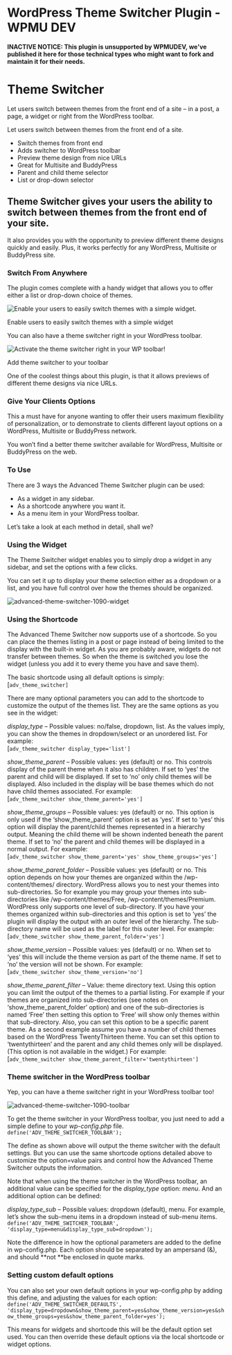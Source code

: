 # WordPress Theme Switcher Plugin - WPMU DEV

**INACTIVE NOTICE: This plugin is unsupported by WPMUDEV, we've published it here for those technical types who might want to fork and maintain it for their needs.**

# Theme Switcher

Let users switch between themes from the front end of a site – in a post, a page, a widget or right from the WordPress toolbar.


Let users switch between themes from the front end of a site.

* Switch themes from front end 
* Adds switcher to WordPress toolbar 
* Preview theme design from nice URLs 
* Great for Multisite and BuddyPress 
* Parent and child theme selector 
* List or drop-down selector 

## Theme Switcher gives your users the ability to switch between themes from the front end of your site.

It also provides you with the opportunity to preview different theme designs quickly and easily. Plus, it works perfectly for any WordPress, Multisite or BuddyPress site.

### Switch From Anywhere

The plugin comes complete with a handy widget that allows you to offer either a list or drop-down choice of themes.

![Enable your users to easily switch themes with a simple widget.][35]

Enable users to easily switch themes with a simple widget

You can also have a theme switcher right in your WordPress toolbar.

![Activate the theme switcher right in your WP toolbar!][36]

Add theme switcher to your toolbar

One of the coolest things about this plugin, is that it allows previews of different theme designs via nice URLs.

### Give Your Clients Options

This a must have for anyone wanting to offer their users maximum flexibility of personalization, or to demonstrate to clients different layout options on a WordPress, Multisite or BuddyPress network.

You won’t find a better theme switcher available for WordPress, Multisite or BuddyPress on the web.

### To Use

There are 3 ways the Advanced Theme Switcher plugin can be used:

* As a widget in any sidebar.
* As a shortcode anywhere you want it.
* As a menu item in your WordPress toolbar.

Let’s take a look at each method in detail, shall we?

### Using the Widget

The Theme Switcher widget enables you to simply drop a widget in any sidebar, and set the options with a few clicks.

You can set it up to display your theme selection either as a dropdown or a list, and you have full control over how the themes should be organized.

![advanced-theme-switcher-1090-widget][35]

### Using the Shortcode

The Advanced Theme Switcher now supports use of a shortcode. So you can place the themes listing in a post or page instead of being limited to the display with the built-in widget. As you are probably aware, widgets do not transfer between themes. So when the theme is switched you lose the widget (unless you add it to every theme you have and save them).

The basic shortcode using all default options is simply:  
[`adv_theme_switcher]`

There are many optional parameters you can add to the shortcode to customize the output of the themes list. They are the same options as you see in the widget:

_display_type_ – Possible values: no/false, dropdown, list. As the values imply, you can show the themes in dropdown/select or an unordered list. For example:  
[`adv_theme_switcher display_type='list']`

_show_theme_parent_ – Possible values: yes (default) or no. This controls display of the parent theme when it also has children. If set to ‘yes’ the parent and child will be displayed. If set to ‘no’ only child themes will be displayed. Also included in the display will be base themes which do not have child themes associated. For example:  
[`adv_theme_switcher show_theme_parent='yes']`

_show_theme_groups_ – Possible values: yes (default) or no. This option is only used if the ‘show_theme_parent’ option is set as ‘yes’. If set to ‘yes’ this option will display the parent/child themes represented in a hierarchy output. Meaning the child theme will be shown indented beneath the parent theme. If set to ‘no’ the parent and child themes will be displayed in a normal output. For example:  
[`adv_theme_switcher show_theme_parent='yes' show_theme_groups='yes']`

_show_theme_parent_folder_ – Possible values: yes (default) or no. This option depends on how your themes are organized within the /wp-content/themes/ directory. WordPress allows you to nest your themes into sub-directories. So for example you may group your themes into sub-directories like /wp-content/themes/Free, /wp-content/themes/Premium. WordPress only supports one level of sub-directory. If you have your themes organized within sub-directories and this option is set to ‘yes’ the plugin will display the output with an outer level of the hierarchy. The sub-directory name will be used as the label for this outer level. For example:  
[`adv_theme_switcher show_theme_parent_folder='yes']`

_show_theme_version_ – Possible values: yes (default) or no. When set to ‘yes’ this will include the theme version as part of the theme name. If set to ‘no’ the version will not be shown. For example:  
[`adv_theme_switcher show_theme_version='no']`

_show_theme_parent_filter_ – Value: theme directory text. Using this option you can limit the output of the themes to a partial listing. For example if your themes are organized into sub-directories (see notes on ‘show_theme_parent_folder’ option) and one of the sub-directories is named ‘Free’ then setting this option to ‘Free’ will show only themes within that sub-directory. Also, you can set this option to be a specific parent theme. As a second example assume you have a number of child themes based on the WordPress TwentyThirteen theme. You can set this option to ‘twentythirteen’ and the parent and any child themes only will be displayed. (This option is not available in the widget.) For example:  
[`adv_theme_switcher show_theme_parent_filter='twentythirteen']`

### Theme switcher in the WordPress toolbar

Yep, you can have a theme switcher right in your WordPress toolbar too!

![advanced-theme-switcher-1090-toolbar][36]

To get the theme switcher in your WordPress toolbar, you just need to add a simple define to your _wp-config.php_ file.  
`define('ADV_THEME_SWITCHER_TOOLBAR');`

The define as shown above will output the theme switcher with the default settings. But you can use the same shortcode options detailed above to customize the option=value pairs and control how the Advanced Theme Switcher outputs the information.

Note that when using the theme switcher in the WordPress toolbar, an additional value can be specified for the _display_type_ option: _menu_. And an additional option can be defined:

_display_type_sub_ – Possible values: dropdown (default), menu. For example, let’s show the sub-menu items in a dropdown instead of sub-menu items.  
`define('ADV_THEME_SWITCHER_TOOLBAR', 'display_type=menu&display_type_sub=dropdown');`

Note the difference in how the optional parameters are added to the define in wp-config.php. Each option should be separated by an ampersand (&), and should **not **be enclosed in quote marks.

### Setting custom default options

You can also set your own default options in your wp-config.php by adding this define, and adjusting the values for each option:  
`define('ADV_THEME_SWITCHER_DEFAULTS', 'display_type=dropdown&show_theme_parent=yes&show_theme_version=yes&show_theme_groups=yes&show_theme_parent_folder=yes');`

This means for widgets and shortcode this will be the default option set used. You can then override these default options via the local shortcode or widget options.


[35]: https://premium.wpmudev.org/wp-content/uploads/2009/12/advanced-theme-switcher-1090-widget1.png
[36]: https://premium.wpmudev.org/wp-content/uploads/2009/12/advanced-theme-switcher-1090-toolbar1.png


